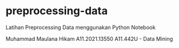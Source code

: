 # preprocessing-data
Latihan Preprocessing Data menggunakan Python Notebook

Muhammad Maulana Hikam
A11.2021.13550
A11.442U - Data Mining
